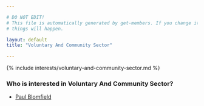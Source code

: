 ```yaml
---

# DO NOT EDIT!
# This file is automatically generated by get-members. If you change it, bad
# things will happen.

layout: default
title: "Voluntary And Community Sector"

---
```


{% include interests/voluntary-and-community-sector.md %}

### Who is interested in Voluntary And Community Sector?


* [Paul Blomfield](members/paul-blomfield.html)
